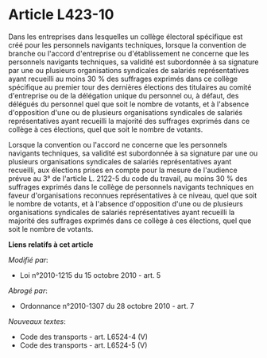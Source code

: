 # Article L423-10

Dans les entreprises dans lesquelles un collège électoral spécifique est créé pour les personnels navigants techniques,
lorsque la convention de branche ou l'accord d'entreprise ou d'établissement ne concerne que les personnels navigants
techniques, sa validité est subordonnée à sa signature par une ou plusieurs organisations syndicales de salariés
représentatives ayant recueilli au moins 30 % des suffrages exprimés dans ce collège spécifique au premier tour des dernières
élections des titulaires au comité d'entreprise ou de la délégation unique du personnel ou, à défaut, des délégués du
personnel quel que soit le nombre de votants, et à l'absence d'opposition d'une ou de plusieurs organisations syndicales de
salariés représentatives ayant recueilli la majorité des suffrages exprimés dans ce collège à ces élections, quel que soit le
nombre de votants. 

Lorsque la convention ou l'accord ne concerne que les personnels navigants techniques, sa validité est subordonnée à sa
signature par une ou plusieurs organisations syndicales de salariés représentatives ayant recueilli, aux élections prises en
compte pour la mesure de l'audience prévue au 3° de l'article L. 2122-5 du code du travail, au moins 30 % des suffrages
exprimés dans le collège de personnels navigants techniques en faveur d'organisations reconnues représentatives à ce niveau,
quel que soit le nombre de votants, et à l'absence d'opposition d'une ou de plusieurs organisations syndicales de salariés
représentatives ayant recueilli la majorité des suffrages exprimés dans ce collège à ces élections, quel que soit le nombre
de votants.

**Liens relatifs à cet article**

_Modifié par_:

  - Loi n°2010-1215 du 15 octobre 2010 - art. 5

_Abrogé par_:

  - Ordonnance n°2010-1307 du 28 octobre 2010 - art. 7

_Nouveaux textes_:

  - Code des transports - art. L6524-4 (V)
  - Code des transports - art. L6524-5 (V)
